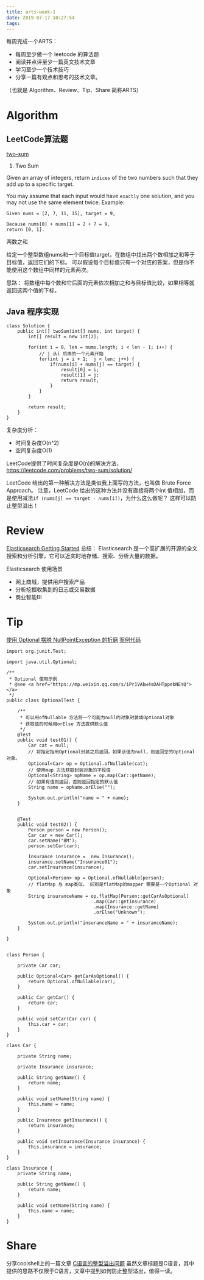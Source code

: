 ```yaml
---
title: arts-week-1
date: 2019-07-17 10:27:54
tags:
---
```

每周完成一个ARTS： 
- 每周至少做一个 leetcode 的算法题
- 阅读并点评至少一篇英文技术文章
- 学习至少一个技术技巧
- 分享一篇有观点和思考的技术文章。

（也就是 Algorithm、Review、Tip、Share 简称ARTS）

# Algorithm

## LeetCode算法题
[two-sum](https://leetcode.com/problems/two-sum/)
1. Two Sum

Given an array of integers, return `indices` of the two numbers such that they add up to a specific target.

You may assume that each input would have `exactly` one solution, and you may not use the same element twice.
Example:
```text
Given nums = [2, 7, 11, 15], target = 9,

Because nums[0] + nums[1] = 2 + 7 = 9,
return [0, 1].
```
两数之和

给定一个整型数组nums和一个目标值target，在数组中找出两个数相加之和等于目标值，返回它们的下标。
可以假设每个目标值只有一个对应的答案，但是你不能使用这个数组中同样的元素两次。


思路：
将数组中每个数和它后面的元素依次相加之和与目标值比较，如果相等就返回这两个值的下标。

## Java 程序实现
```text
class Solution {
    public int[] twoSum(int[] nums, int target) {
        int[] result = new int[2];

        for(int i = 0, len = nums.length; i < len - 1; i++) {
            // j 从i 后面的一个元素开始
            for(int j = i + 1;  j < len; j++) {
                if(nums[i] + nums[j] == target) {
                    result[0] = i;
                    result[1] = j;
                    return result;
                }
            }
        }

        return result;
    }
}
```
复杂度分析：
- 时间复杂度O(n^2)
- 空间复杂度O(1)

LeetCode提供了时间复杂度是O(n)的解决方法，https://leetcode.com/problems/two-sum/solution/

LeetCode 给出的第一种解决方法是类似我上面写的方法，也叫做 Brute Force Approach。
注意，LeetCode 给出的这种方法并没有直接将两个int 值相加，而是使用减法`if (nums[j] == target - nums[i])`，为什么这么做呢？
这样可以防止整型溢出！


# Review
[Elasticsearch Getting Started](https://www.elastic.co/guide/en/elasticsearch/reference/6.5/getting-started.html)
总结：
Elasticsearch 是一个高扩展的开源的全文搜索和分析引擎，它可以近实时地存储、搜索、分析大量的数据。

Elasticsearch 使用场景
- 网上商城，提供用户搜索产品
- 分析挖掘收集到的日志或交易数据
- 商业智能BI

# Tip
[使用 Optional 摆脱 NullPointException 的折磨](https://mp.weixin.qq.com/s/iPr1VAbw4sDAHTppebNEYQ)
[案例代码](https://github.com/geekymv/java-design-patterns/blob/master/src/test/java/com/geekymv/optional/OptionalTest.java)
```text
import org.junit.Test;

import java.util.Optional;

/**
 * Optional 使用示例
 * @see <a href="https://mp.weixin.qq.com/s/iPr1VAbw4sDAHTppebNEYQ"></a>
 */
public class OptionalTest {

    /**
     * 可以用ofNullable 方法将一个可能为null的对象封装成Optional对象
     * 获取值的时候用orElse 方法提供默认值
     */
    @Test
    public void test01() {
        Car cat = null;
        // 将指定指用Optional封装之后返回，如果该值为null，则返回空的Optional对象。
        Optional<Car> op = Optional.ofNullable(cat);
        // 使用map 方法获取封装对象的字段值
        Optional<String> opName = op.map(Car::getName);
        // 如果有值则返回，否则返回指定的默认值
        String name = opName.orElse("");

        System.out.println("name = " + name);
    }


    @Test
    public void test02() {
        Person person = new Person();
        Car car = new Car();
        car.setName("BM");
        person.setCar(car);

        Insurance insurance =  new Insurance();
        insurance.setName("Insurance01");
        car.setInsurance(insurance);

        Optional<Person> op = Optional.ofNullable(person);
        // flatMap 与 map类似， 区别是flatMap的mapper 需要是一个Optional 对象
        String insuranceName = op.flatMap(Person::getCarAsOptional)
                                .map(Car::getInsurance)
                                .map(Insurance::getName)
                                .orElse("Unknown");

        System.out.println("insuranceName = " + insuranceName);
    }

}


class Person {

    private Car car;

    public Optional<Car> getCarAsOptional() {
        return Optional.ofNullable(car);
    }

    public Car getCar() {
        return car;
    }

    public void setCar(Car car) {
        this.car = car;
    }
}

class Car {

    private String name;

    private Insurance insurance;

    public String getName() {
        return name;
    }

    public void setName(String name) {
        this.name = name;
    }

    public Insurance getInsurance() {
        return insurance;
    }

    public void setInsurance(Insurance insurance) {
        this.insurance = insurance;
    }
}

class Insurance {
    private String name;

    public String getName() {
        return name;
    }

    public void setName(String name) {
        this.name = name;
    }
}
```
# Share
分享coolshell上的一篇文章
[C语言的整型溢出问题](https://coolshell.cn/articles/11466.html)
虽然文章标题是C语言，其中提供的思路不仅限于C语言，文章中提到如何防止整型溢出，值得一读。